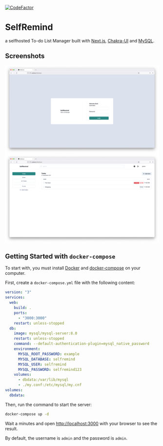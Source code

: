 [![CodeFactor](https://www.codefactor.io/repository/github/redfrogsss/selfremind/badge)](https://www.codefactor.io/repository/github/redfrogsss/selfremind)
# SelfRemind
a selfhosted To-do List Manager built with [Next.js](https://nextjs.org/), [Chakra-UI](https://chakra-ui.com/) and [MySQL](https://www.mysql.com/).

## Screenshots
![Alt text](./readme-img/login.png "Login Page")
![Alt text](./readme-img/home.png "Home Page")

## Getting Started with `docker-compose`

To start with, you must install [Docker](https://www.docker.com/products/docker-desktop) and [docker-compose](https://docs.docker.com/compose/) on your computer.

First, create a `docker-compose.yml` file with the following content:

```yml
version: "3"
services:
  web:
    build: .
    ports:
      - "3000:3000"
    restart: unless-stopped
  db:
    image: mysql/mysql-server:8.0
    restart: unless-stopped
    command: --default-authentication-plugin=mysql_native_password
    environment:
      MYSQL_ROOT_PASSWORD: example
      MYSQL_DATABASE: selfremind
      MYSQL_USER: selfremind
      MYSQL_PASSWORD: selfremind123
    volumes:
      - dbdata:/var/lib/mysql
      - ./my.conf:/etc/mysql/my.cnf
volumes:
  dbdata:
```

Then, run the command to start the server:
```bash
docker-compose up -d
```

Wait a minutes and open [http://localhost:3000](http://localhost:3000) with your browser to see the result.

By default, the username is `admin` and the password is `admin`.

